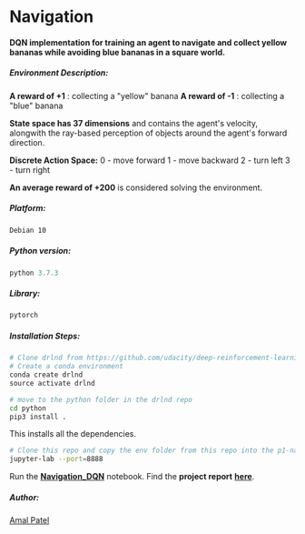 # Navigation
#### DQN implementation for training an agent to navigate and collect yellow bananas while avoiding blue bananas in a square world.

##### Environment Description:
**A reward of +1** : collecting a "yellow" banana
**A reward of -1** : collecting a "blue" banana

**State space has 37 dimensions** and contains the agent's velocity, alongwith the ray-based perception of objects around the agent's forward direction.

**Discrete Action Space:**
0 - move forward
1 - move backward
2 - turn left
3 - turn right

**An average reward of +200** is considered solving the environment.
##### Platform: 
``` bash 
Debian 10
```

##### Python version: 
``` python
python 3.7.3
```

##### Library:
```python
pytorch
```

##### Installation Steps:
```python
# Clone drlnd from https://github.com/udacity/deep-reinforcement-learning
# Create a conda environment
conda create drlnd
source activate drlnd
```
```bash 
# move to the python folder in the drlnd repo
cd python
pip3 install . 
```
This installs all the dependencies.
```bash 
# Clone this repo and copy the env folder from this repo into the p1-navigation of the drlnd repo.
jupyter-lab --port=8888
```
Run the [**Navigation_DQN**][nav notebook] notebook.
Find the **project report** [**here**][report]. 

##### Author:
[Amal Patel](https://www.linkedin.com/in/patelamalk/)

[//]: # (Use this part to save the links and use the references)

[nav notebook]:<https://github.com/patelamalk/RL/blob/master/Navigation/Navigation_DQN.ipynb>
[report]:<https://github.com/patelamalk/RL/blob/master/Navigation/Report.md>



